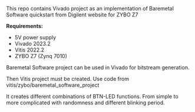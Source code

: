 This repo contains Vivado project as an implementation of Baremetal Software quickstart from Digilent website for ZYBO Z7

**Requirements:**
- 5V power supply 
- Vivado 2023.2 
- Vitis 2022.2 
- ZYBO Z7 (Zynq 7010)

Baremetal Software project can be used in Vivado for bitstream generation. 

Then Vitis project must be created. Use code from vitis/zybo/baremetal_software_project 

It creates different combinations of BTN-LED functions. 
From simple to more complicated with randomness and different blinking period.

